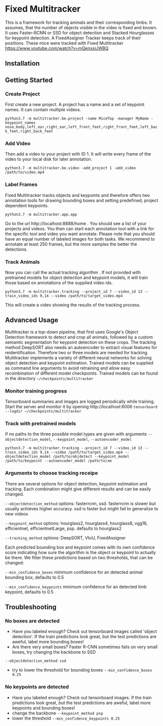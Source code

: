 # Fixed Multitracker

This is a framework for tracking animals and their corresponding limbs. It assumes, that the number of objects visible in the video is fixed and known. It uses Faster-RCNN or SSD for object detection and Stacked Hourglasses for keypoint detection. A FixedAssigner Tracker keeps track of their positions. These mice were tracked with Fixed Multitracker https://www.youtube.com/watch?v=mQenxsiJWBQ

## Installation

## Getting Started
### Create Project
First create a new project. A project has a name and a set of keypoint names. It can contain multiple videos.

```python3.7 -m multitracker.be.project -name MiceTop -manager MyName -keypoint_names nose,body,left_ear,right_ear,left_front_feet,right_front_feet,left_back_feet,right_back_feet ```

### Add Video
Then add a video to your project with ID 1. It will write every frame of the video to your local disk for later annotation.

```python3.7 -m multitracker.be.video -add_project 1 -add_video /path/to/video.mp4```

### Label Frames
Fixed Multitracker tracks objects and keypoints and therefore offers two annotation tools for drawing bounding boxes and setting predefined, project dependent keypoints. 

```python3.7 -m multitracker.app.app```

Go to the url http://localhost:8888/home . You should see a list of your projects and videos. You then can start each annotation tool with a link for the specific tool and video you want annotate. Please note that you should have an equal number of labeled images for both tasks. We recommend to annotate at least 250 frames, but the more samples the better the detections.

### Track Animals
Now you can call the actual tracking algorithm . If not provided with pretrained models for object detection and keypoint models, it will train those based on annotations of the supplied video ids.

```python3.7 -m multitracker.tracking --project_id 7 --video_id 13 --train_video_ids 9,14 --video /path/to/target_video.mp4```

This will create a video showing the results of the tracking process.

## Advanced Usage
Multitracker is a top-down pipeline, that first uses Google's Object Detection framework to detect and crop all animals, followed by a custom semantic segmentation for keypoint detection on these crops. The tracking method DeepSORT also needs an autoencoder to extract visual features for reidentification. Therefore two or three models are needed for tracking. Multitracker implements a variety of different neural networks for solving object detection and keypoint estimation. Trained models can be supplied as command line arguments to avoid retraining and allow easy recombination of different model checkpoints. Trained models can be found in the directory `~/checkpoints/multitracker`

### Monitor training progress
Tensorboard summaries and images are logged periodically while training. Start the server and monitor it by opening http://localhost:6006
`tensorboard --logdir ~/checkpoints/multitracker`

### Track with pretrained models
If no paths to the three possible model types are given with arguments `--objectdetection_model`, `--keypoint_model`, `--autoencoder_model`

```python3.7 -m multitracker.tracking --project_id 7 --video_id 13 --train_video_ids 9,14 --video /path/to/target_video.mp4 --objectdetection_model /path/to/objdetect --keypoint_model /path/to/keypoint --autoencoder_model /path/to/ae```

### Arguments to choose tracking receipe
There are several options for object detection, keypoint estimation and tracking. Each combination might give different results and can be easily changed.

`--objectdetection_method` options: fasterrcnn, ssd. fasterrcnn is slower but usually achieves higher accuracy. ssd is faster but might fail to generalize to new videos

`--keypoint_method` options: hourglass2, hourglass4, hourglass8, vgg16, efficientnet, efficientnetLarge, psp. defaults to hourglass2

`--tracking_method` options: DeepSORT, VIoU, FixedAssigner

Each predicted bounding box and keypoint comes with its own confidence score indicating how sure the algorithm is the object or keypoint to actually be there. We filter these predictions based on two thresholds, that can be changed:

`--min_confidence_boxes` minimum confidence for an detected animal bounding box, defaults to 0.5

`--min_confidence_keypoints` minimum confidence for an detected limb keypoint, defaults to 0.5

## Troubleshooting
### No boxes are detected
- Have you labeled enough? 
Check out tensorboard images called 'object detection'. If the train predictions look great, but the test predictions are aweful, label more bounding boxes!
- Are there very small boxes?
Faster R-CNN sometimes fails on very small boxes, try changing the backbone to SSD

```--objectdetection_method ssd``` 

- try to lower the threshold for bounding boxes `--min_confidence_boxes 0.25`

### No keypoints are detected
- Have you labeled enough? 
Check out tensorboard images. If the train predictions look great, but the test predictions are aweful, label more keypoints and bounding boxes!
- change the backbone ```--keypoint_method psp```
- lower the threshold ```--min_confidence_keypoints 0.25```

